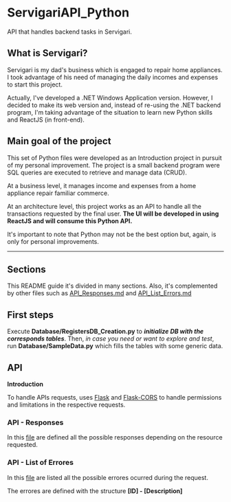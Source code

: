 # ServigariAPI_Python
API that handles backend tasks in Servigari.

## What is Servigari?
Servigari is my dad's business which is engaged to repair home appliances. 
I took advantage of his need of managing the daily incomes and expenses to start this project.

Actually, I've developed a .NET Windows Application version. However, I decided to make its web version and, instead of re-using the .NET backend program, I'm taking advantage of the situation to learn new Python skills and ReactJS (in front-end). 

## Main goal of the project
This set of Python files were developed as an Introduction project in pursuit of my personal improvement.
The project is a small backend program were SQL queries are executed to retrieve and manage data (CRUD).

At a business level, it manages income and expenses from a home appliance repair familiar commerce.

At an architecture level, this project works as an API to handle all the transactions requested by the final user. 
**The UI will be developed in using ReactJS and will consume this Python API.** 

It's important to note that Python may not be the best option but, again, is only for personal improvements.

---

## Sections

This README guide it's divided in many sections. Also, it's complemented by other files such as [API_Responses.md](https://github.com/nicosocoro/ServigariAPI_Python/blob/master/API_Responses.md) and [API_List_Errors.md](https://github.com/nicosocoro/ServigariAPI_Python/blob/master/API_List_Errors.md)


## **First steps**

Execute **Database/RegistersDB_Creation.py** to ***initialize DB with the corresponds tables***.
Then, *in case you need or want to explore and test*, run **Database/SampleData.py** which fills the tables with some generic data.

## API

**Introduction**

To handle APIs requests, uses [Flask](https://www.fullstackpython.com/flask.html) and [Flask-CORS](https://flask-cors.readthedocs.io/en/latest/) to handle permissions and limitations in the respective requests.  

### **API - Responses**

In this [file](https://github.com/nicosocoro/ServigariAPI_Python/blob/master/API_Responses.md) are defined all the possible responses depending on the resource requested.

### **API - List of Errores**

In this [file](https://github.com/nicosocoro/ServigariAPI_Python/blob/master/API_List_Errors.md)
are listed all the possible errores ocurred during the request.

The errores are defined with the structure **[ID] - [Description]**
